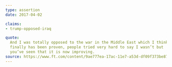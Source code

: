 ```yaml
---
type: assertion
date: 2017-04-02

claims:
- trump-opposed-iraq

quote:
  And I was totally opposed to the war in the Middle East which I think
  finally has been proven, people tried very hard to say I wasn’t but
  you’ve seen that it is now improving.
source: https://www.ft.com/content/9ae777ea-17ac-11e7-a53d-df09f373be87
---
```


